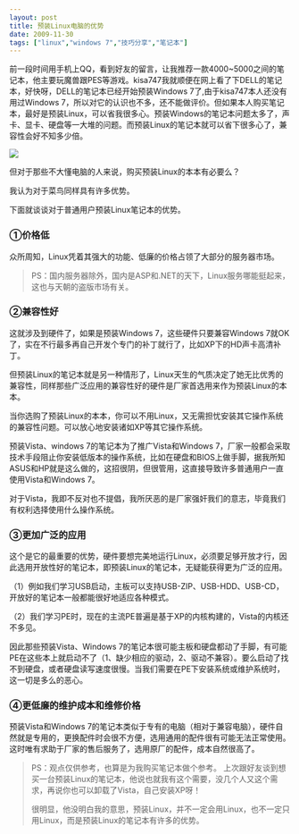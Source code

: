 ```yaml
---
layout: post
title: 预装Linux电脑的优势
date: 2009-11-30
tags: ["linux","windows 7","技巧分享","笔记本"]
---
```


前一段时间用手机上QQ，看到好友的留言，让我推荐一款4000~5000之间的笔记本，他主要玩魔兽跟PES等游戏。kisa747我就顺便在网上看了下DELL的笔记本，好快呀，DELL的笔记本已经开始预装Windows 7了,由于kisa747本人还没有用过Windows 7，所以对它的认识也不多，还不能做评价。但如果本人购买笔记本，最好是预装Linux，可以省我很多心。预装Windows的笔记本问题太多了，声卡、显卡、硬盘等一大堆的问题。而预装Linux的笔记本就可以省下很多心了，兼容性会好不知多少倍。

<!--more-->

[![](http://localhost/img/2009/4146640395_c681185160_o.jpg)](4146640395_c681185160_o.jpg)

但对于那些不大懂电脑的人来说，购买预装Linux的本本有必要么？

我认为对于菜鸟同样具有许多优势。

下面就谈谈对于普通用户预装Linux笔记本的优势。

### ①价格低

众所周知，Linux凭着其强大的功能、低廉的价格占领了大部分的服务器市场。
> PS：国内服务器除外，国内是ASP和.NET的天下，Linux服务哪能挺起来，这也与天朝的盗版市场有关。

### ②兼容性好

这就涉及到硬件了，如果是预装Windows 7，这些硬件只要兼容Windows 7就OK了，实在不行最多再自己开发个专门的补丁就行了，比如XP下的HD声卡高清补丁。

但预装Linux的笔记本就是另一种情形了，Linux天生的气质决定了她无比优秀的兼容性，同样那些广泛应用的兼容性好的硬件是厂家首选用来作为预装Linux的本本。

当你选购了预装Linux的本本，你可以不用Linux，又无需担忧安装其它操作系统的兼容性问题。可以放心地安装诸如XP等其它操作系统。

预装Vista、windows 7的笔记本为了推广Vista和Windows 7，厂家一般都会采取技术手段阻止你安装低版本的操作系统，比如在硬盘和BIOS上做手脚，据我所知ASUS和HP就是这么做的，这招很阴，但很管用，这直接导致许多普通用户一直使用Vista和Windows 7。

对于Vista，我即不反对也不提倡，我所厌恶的是厂家强奸我们的意志，毕竟我们有权利选择使用什么操作系统。

### ③更加广泛的应用

这个是它的最重要的优势，硬件要想完美地运行Linux，必须要足够开放才行，因此选用开放性好的笔记本，即预装Linux的笔记本，无疑能获得更为广泛的应用。

（1）例如我们学习USB启动，主板可以支持USB-ZIP、USB-HDD、USB-CD，开放好的笔记本一般都能很好地适应各种模式。

（2）我们学习PE时，现在的主流PE普遍是基于XP的内核构建的，Vista的内核还不多见。

因此那些预装Vista、Windows 7的笔记本很可能主板和硬盘都动了手脚，有可能PE在这些本上就启动不了（1、缺少相应的驱动，2、驱动不兼容）。要么启动了找不到硬盘，或者硬盘读写速度很慢。当我们需要在PE下安装系统或维护系统时，这一切是多么的恶心。

### ④更低廉的维护成本和维修价格

预装Vista和Windows 7的笔记本类似于专有的电脑（相对于兼容电脑），硬件自然就是专用的，更换配件时会很不方便，选用通用的配件很有可能无法正常使用。这时唯有求助于厂家的售后服务了，选用原厂的配件，成本自然很高了。
> PS：观点仅供参考，也算是为我购买笔记本做个参考。
> 上次跟好友谈到想买一台预装Linux的笔记本，他说也就我有这个需要，没几个人又这个需求，再说你也可以卸载了Vista，自己安装XP呀！
> 
> 很明显，他没明白我的意思，预装Linux，并不一定会用Linux，也不一定只用Linux，而是预装Linux的笔记本有许多的优势。